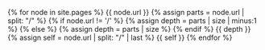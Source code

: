 ---
---

{% for node in site.pages %}
{{ node.url }}
{% assign parts = node.url | split: "/" %}
{% if node.url != '/' %}
{% assign depth = parts | size | minus:1 %}
{% else %}
{% assign depth = parts | size %}
{% endif %}
{{ depth }}
{% assign self = node.url | split: "/" | last %}
{{ self }}
{% endfor %}
